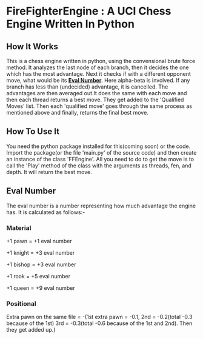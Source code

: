 # FireFighterEngine : A UCI Chess Engine Written In Python

## How It Works

This is a chess engine written in python, using the convensional brute force method. It analyzes the last node of each branch, then it decides the one which has the most advantage. Next it checks if with a different opponent move, what would be its **[Eval Number](https://github.com/The-bot-makers/FireFighterEngine#Eval-Number)**. Here alpha-beta is involved. If any branch has less than (undecided) advantage, it is cancelled. The advantages are then averaged out.It does the same with each move and then each thread returns a best move. They get added to the 'Qualified Moves' list. Then each 'qualified move' goes through the same process as mentioned above and finally, returns the final best move.

## How To Use It

You need the python package installed for this(coming soon) or the code. Import the package(or the file 'main.py' of the source code) and then create an instance of the class 'FFEngine'. All you need to do to get the move is to call the 'Play' method of the class with the arguments as threads, fen, and depth. It will return the best move.

## Eval Number

The eval number is a number representing how much advantage the engine has. It is calculated as follows:-
  
### Material
  
+1 pawn   = +1 eval number

+1 knight = +3 eval number

+1 bishop = +3 eval number

+1 rook   = +5 eval number

+1 queen  = +9 eval number
  
### Positional
  
Extra pawn on the same file = -(1st extra pawn = -0.1, 2nd = -0.2(total -0.3 because of the 1st) 3rd = -0.3(total -0.6 because of the 1st and 2nd). Then they get added up.)
